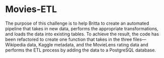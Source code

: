 # Movies-ETL

The purpose of this challenge is to help Britta to create an automated pipeline that takes in new data, performs the appropriate transformations, and loads the data into existing tables. To achieve the result, the code has been refactored to create one function that takes in the three files—Wikipedia data, Kaggle metadata, and the MovieLens rating data and performs the ETL process by adding the data to a PostgreSQL database.